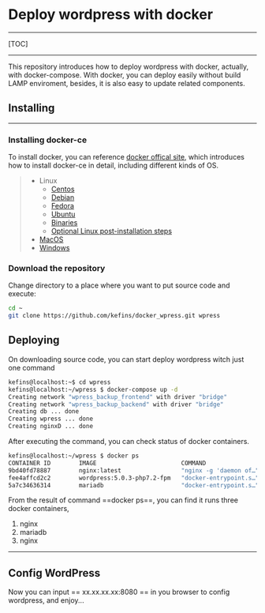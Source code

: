 # Deploy wordpress with docker

- - -

[TOC]


- - -

This repository introduces how to deploy wordpress with docker, actually, with docker-compose. With docker, you can deploy easily without build LAMP enviroment, besides, it is also easy to update related components.

## Installing

- - -

### Installing docker-ce
To install docker, you can reference [docker offical site](https://docs.docker.com/install/), which introduces how to install docker-ce in detail, including different kinds of OS.
> - Linux
>   - [Centos](https://docs.docker.com/install/linux/docker-ce/centos/)
>   - [Debian](https://docs.docker.com/install/linux/docker-ce/debian/)
>   - [Fedora](https://docs.docker.com/install/linux/docker-ce/fedora/)
>   - [Ubuntu](https://docs.docker.com/install/linux/docker-ce/ubuntu/)
>   - [Binaries](https://docs.docker.com/install/linux/docker-ce/binaries/)
>   - [Optional Linux post-installation steps](https://docs.docker.com/install/linux/linux-postinstall/)
> - [MacOS](https://docs.docker.com/docker-for-mac/install/)
> - [Windows](https://docs.docker.com/docker-for-windows/install/)

### Download the repository
Change directory to a place where you want to put source code and execute:
```bash
cd ~
git clone https://github.com/kefins/docker_wpress.git wpress
```

## Deploying
On downloading source code, you can start deploy wordpress witch just one command
```bash
kefins@localhost:~$ cd wpress
kefins@localhost:~/wpress $ docker-compose up -d
Creating network "wpress_backup_frontend" with driver "bridge"
Creating network "wpress_backup_backend" with driver "bridge"
Creating db ... done
Creating wpress ... done
Creating nginxD ... done
```
After executing the command, you can check status of docker containers.
```bash
kefins@localhost:~/wpress $ docker ps
CONTAINER ID        IMAGE                        COMMAND                  CREATED             STATUS              PORTS                                      NAMES
9bd40fd78887        nginx:latest                 "nginx -g 'daemon of…"   5 minutes ago       Up 5 minutes        0.0.0.0:80->80/tcp, 0.0.0.0:443->443/tcp   nginxD
fee4affcd2c2        wordpress:5.0.3-php7.2-fpm   "docker-entrypoint.s…"   5 minutes ago       Up 5 minutes        0.0.0.0:9000->9000/tcp                     wpress
5a7c34636314        mariadb                      "docker-entrypoint.s…"   5 minutes ago       Up 5 minutes        0.0.0.0:3306->3306/tcp                     db
```

From the result of command ==docker ps==, you can find it runs three docker containers,
1. nginx
2. mariadb
3. nginx

- - -

## Config WordPress
Now you can input == xx.xx.xx.xx:8080 == in you browser to config wordpress, and enjoy...

